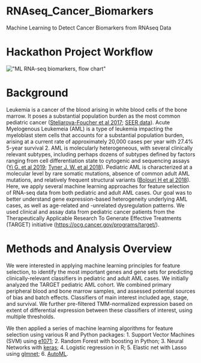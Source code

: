# RNAseq_Cancer_Biomarkers
Machine Learning to Detect Cancer Biomarkers from RNAseq Data

# Hackathon Project Workflow
!["ML RNA-seq biomarkers, flow chart"](https://github.com/NCBI-Hackathons/RNAseq_Cancer_Biomarkers/blob/master/ml-fhack_day1-flowchart_v2_SeanMaden.jpg "Day 1 Flowchart")

# Background
Leukemia is a cancer of the blood arising in white blood cells of the bone marrow. It poses a substantial population burden as the most common pediatric cancer ([Steliarova-Foucher et al 2017](https://www.ncbi.nlm.nih.gov/pubmed/28410997); [SEER data](https://seer.cancer.gov/statfacts/html/amyl.html)). Acute Myelogenous Leukemeia (AML) is a type of leukemia impacting the myeloblast stem cells that accounts for a substantial population burden, arising at a current rate of approximately 20,000 cases per year with 27.4% 5-year survival 2. AML is molecularly heterogeneous, with several clinically relevant subtypes, including perhaps dozens of subtypes defined by factors ranging from cell differentiation state to cytogenic and sequencing assays ([Yi G. et al 2019](https://www.sciencedirect.com/science/article/pii/S2211124718320588?via%3Dihub); [Tyner J. W. et al 2018](https://www.nature.com/articles/s41586-018-0623-z)). Pediatric AML is characterized at a molecular level by rare somatic mutations, absence of common adult AML mutations, and relatively frequent structural variants ([Bolouri H et al 2018](https://www.nature.com/articles/nm.4439)). Here, we apply several machine learning approaches for feature selection of RNA-seq data from both pediatric and adult AML cases. Our goal was to better understand gene expression-based heterogeneity underlying AML cases, as well as age-related and -unrelated dysregulation patterns. We used clinical and assay data from pediatric cancer patients from the Therapeutically Applicable Research To Generate Effective Treatments (TARGET) initiative (https://ocg.cancer.gov/programs/target/).

# Methods and Analysis Overview
We were interested in applying machine learning principles for feature selection, to identify the most important genes and gene sets for predicting clinically-relevant classifiers in pediatric and adult AML cases. We initially analyzed the TARGET pediatric AML cohort. We combined primary peripheral blood and bone marrow samples, and assessed potential sources of bias and batch effects. Classifiers of main interest included age, stage, and survival. We further pre-filtered TMM-normalized expression based on extent of differential expression between these classifiers of interest, using multiple thresholds.

We then applied a series of machine learning algorithms for feature selection using various R and Python packages: 1. Support Vector Machines (SVM) using [e1071](https://cran.r-project.org/web/packages/e1071/index.html); 2. Random Forest with boosting in Python; 3. Neural Networks with [keras](https://cran.r-project.org/web/packages/keras/index.html); 4. Logistic regression in R; 5. Elastic net with Lasso using [glmnet](https://cran.r-project.org/web/packages/glmnet/index.html); 6. [AutoML](https://pypi.org/project/automl/). 
